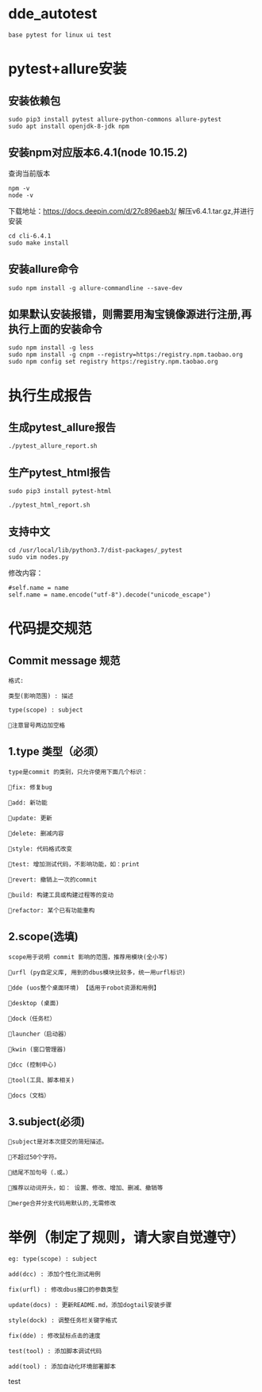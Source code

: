 # dde_autotest
```
base pytest for linux ui test
```

# pytest+allure安装

## 安装依赖包
```
sudo pip3 install pytest allure-python-commons allure-pytest
sudo apt install openjdk-8-jdk npm
```
## 安装npm对应版本6.4.1(node 10.15.2)
查询当前版本
```
npm -v 
node -v
```
下载地址：https://docs.deepin.com/d/27c896aeb3/
解压v6.4.1.tar.gz,并进行安装
```
cd cli-6.4.1
sudo make install
```
## 安装allure命令
```
sudo npm install -g allure-commandline --save-dev
```
## 如果默认安装报错，则需要用淘宝镜像源进行注册,再执行上面的安装命令
```
sudo npm install -g less
sudo npm install -g cnpm --registry=https:/registry.npm.taobao.org
sudo npm config set registry https:/registry.npm.taobao.org
```
# 执行生成报告
## 生成pytest_allure报告
```
./pytest_allure_report.sh
```
## 生产pytest_html报告
```
sudo pip3 install pytest-html

./pytest_html_report.sh
```
##  支持中文
```
cd /usr/local/lib/python3.7/dist-packages/_pytest
sudo vim nodes.py
```
修改内容：
```
#self.name = name
self.name = name.encode("utf-8").decode("unicode_escape")
```
# 代码提交规范
## Commit message 规范
```
格式:

类型(影响范围) : 描述 

type(scope) : subject

注意冒号两边加空格
```
## 1.type 类型（必须）
```
type是commit 的类别，只允许使用下面几个标识：

fix: 修复bug

add: 新功能

update: 更新

delete: 删减内容

style: 代码格式改变

test: 增加测试代码，不影响功能，如：print

revert: 撤销上一次的commit

build: 构建工具或构建过程等的变动

refactor: 某个已有功能重构
```
## 2.scope(选填)
```
scope用于说明 commit 影响的范围，推荐用模块(全小写)

urfl (py自定义库, 用到的dbus模块比较多，统一用urfl标识)

dde (uos整个桌面环境) 【适用于robot资源和用例】

desktop (桌面)

dock（任务栏）

launcher（启动器）

kwin (窗口管理器)

dcc (控制中心)

tool(工具、脚本相关)

docs（文档）
```

## 3.subject(必须)
```
subject是对本次提交的简短描述。

不超过50个字符。

结尾不加句号（.或。）

推荐以动词开头，如： 设置、修改、增加、删减、撤销等

merge合并分支代码用默认的,无需修改
```

# 举例（制定了规则，请大家自觉遵守）
```
eg: type(scope) : subject

add(dcc) : 添加个性化测试用例

fix(urfl) : 修改dbus接口的参数类型

update(docs) : 更新README.md，添加dogtail安装步骤

style(dock) : 调整任务栏关键字格式

fix(dde) : 修改鼠标点击的速度

test(tool) : 添加脚本调试代码

add(tool) : 添加自动化环境部署脚本
```

test
